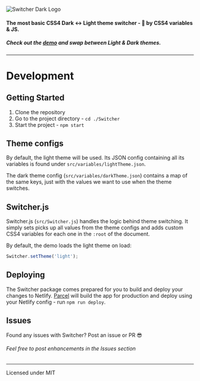 ![Switcher Dark Logo](https://cdn.rawgit.com/animify/Switcher/master/src/switcher-logo.svg)

#### The most basic CSS4 Dark ↔ Light theme switcher - 🚀 by CSS4 variables & JS.

##### Check out the [demo](https://zen-pasteur-88f13d.netlify.com) and swap between Light & Dark themes.

---

# Development
## Getting Started

1. Clone the repository
2. Go to the project directory - `cd ./Switcher`
3. Start the project - `npm start`

## Theme configs

By default, the light theme will be used. Its JSON config containing all its variables is found under `src/variables/lightTheme.json`.

The dark theme config (`src/variables/darkTheme.json`) contains a map of the same keys, just with the values we want to use when the theme switches.

## Switcher.js

Switcher.js (`src/Switcher.js`) handles the logic behind theme switching. It simply sets picks up all values from the theme configs and adds custom CSS4 variables for each one in the `:root` of the document.

By default, the demo loads the light theme on load:
```js
Switcher.setTheme('light');
```

## Deploying

The Switcher package comes prepared for you to build and deploy your changes to Netlify. [Parcel](https://parceljs.org/) will build the app for production and deploy using your Netlify config - run `npm run deploy`.

## Issues
Found any issues with Switcher? Post an issue or PR 😎

###### Feel free to post enhancements in the Issues section

---

Licensed under MIT
